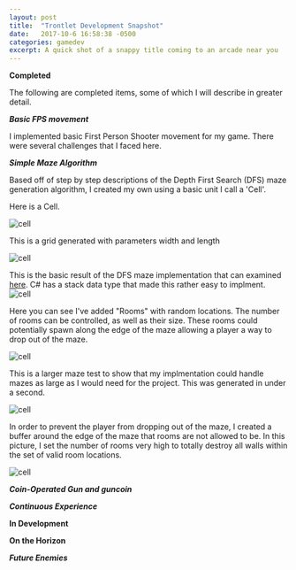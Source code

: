 ```yaml
---
layout: post
title:  "Trontlet Development Snapshot"
date:   2017-10-6 16:58:38 -0500
categories: gamedev
excerpt: A quick shot of a snappy title coming to an arcade near you
---
```



**Completed**

The following are completed items, some of which I will describe in greater detail.

***Basic FPS movement***

I implemented basic First Person Shooter movement for my game. There were several challenges that I faced here.

***Simple Maze Algorithm***

Based off of step by step descriptions of the Depth First Search (DFS) maze generation algorithm, I created my own using a basic unit I call a 'Cell'.

Here is a Cell.

![cell]({{site.url}}/assets/gamedev/trontlet/1.png)

This is a grid generated with parameters width and length

![cell]({{site.url}}/assets/gamedev/trontlet/2.png)

This is the basic result of the DFS maze implementation that can examined [here][mazegen]. C# has a stack data type that made this rather easy to implment.
![cell]({{site.url}}/assets/gamedev/trontlet/3.png)

Here you can see I've added "Rooms" with random locations. The number of rooms can be controlled, as well as their size. These rooms could potentially spawn along the edge of the maze allowing a player a way to drop out of the maze.

![cell]({{site.url}}/assets/gamedev/trontlet/4.png)

This is a larger maze test to show that my implmentation could handle mazes as large as I would need for the project. This was generated in under a second.

![cell]({{site.url}}/assets/gamedev/trontlet/5.png)


In order to prevent the player from dropping out of the maze, I created a buffer around the edge of the maze that rooms are not allowed to be. In this picture, I set the number of rooms very high to totally destroy all walls within the set of valid room locations.

![cell]({{site.url}}/assets/gamedev/trontlet/6.png)


***Coin-Operated Gun and guncoin***

***Continuous Experience***


**In Development**


**On the Horizon**

***Future Enemies***



[mazegen]:https://github.com/lucasrumney94/trontlet/blob/master/trontlet/Assets/script/Maze.cs#L25
